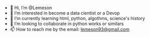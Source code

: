 - 👋 Hi, I’m @Lemeson
- 👀 I’m interested in become a data cientist or a Devop
- 🌱 I’m currently learning html, python, algothms, science's history
- 💞️ I’m looking to collaborate in python works or similars
- 📫 How to reach me by the email: lemeson93@gmail.com

<!---
Lemeson/Lemeson is a ✨ special ✨ repository because its `README.md` (this file) appears on your GitHub profile.
You can click the Preview link to take a look at your changes.
--->
